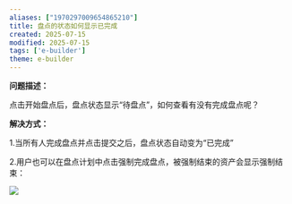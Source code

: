 ```yaml
---
aliases: ["1970297009654865210"]
title: 盘点的状态如何显示已完成
created: 2025-07-15
modified: 2025-07-15
tags: ['e-builder']
theme: e-builder
---
```


**问题描述：**

点击开始盘点后，盘点状态显示“待盘点”，如何查看有没有完成盘点呢？

**解决方式：**

1.当所有人完成盘点并点击提交之后，盘点状态自动变为“已完成”

2.用户也可以在盘点计划中点击强制完成盘点，被强制结束的资产会显示强制结束：

![](https://myhelpdoc.oss-cn-heyuan.aliyuncs.com/mdimages/d62b4d424ac6b2d699a0924ec2c524d7.jpg)